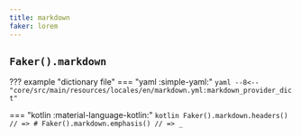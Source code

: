 ```yaml
---
title: markdown
faker: lorem
---
```


## `Faker().markdown`

??? example "dictionary file"
    === "yaml :simple-yaml:"
        ```yaml
        --8<-- "core/src/main/resources/locales/en/markdown.yml:markdown_provider_dict"
        ```

=== "kotlin :material-language-kotlin:"
    ```kotlin
    Faker().markdown.headers() // => #
    Faker().markdown.emphasis() // => _
    ```
